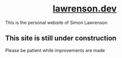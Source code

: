 <h1 align="center">
  <a href="https://lawrenson.dev">
    lawrenson.dev
  </a>
</h1>

This is the personal website of Simon Lawrenson

## This site is still under construction

Please be patient while improvements are made